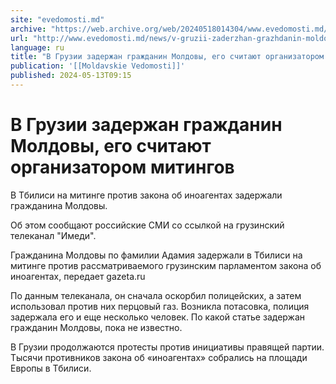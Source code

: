 ```yaml
---
site: "evedomosti.md"
archive: "https://web.archive.org/web/20240518014304/www.evedomosti.md/news/v-gruzii-zaderzhan-grazhdanin-moldovy-ego-schitayut-organiza"
url: "http://www.evedomosti.md/news/v-gruzii-zaderzhan-grazhdanin-moldovy-ego-schitayut-organiza"
language: ru
title: "В Грузии задержан гражданин Молдовы, его считают организатором митингов"
publication: '[[Moldavskie Vedomosti]]'
published: 2024-05-13T09:15
---
```


# В Грузии задержан гражданин Молдовы, его считают организатором митингов

В Тбилиси на митинге против закона об иноагентах задержали гражданина Молдовы.

Об этом сообщают российские СМИ со ссылкой на грузинский телеканал "Имеди".

Гражданина Молдовы по фамилии Адамия задержали в Тбилиси на митинге против рассматриваемого грузинским парламентом закона об иноагентах, передает gazeta.ru

По данным телеканала, он сначала оскорбил полицейских, а затем использовал против них перцовый газ. Возникла потасовка, полиция задержала его и еще несколько человек. По какой статье задержан гражданин Молдовы, пока не известно.

В Грузии продолжаются протесты против инициативы правящей партии. Тысячи противников закона об «иноагентах» собрались на площади Европы в Тбилиси.